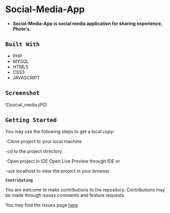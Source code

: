 # Social-Media-App

- __Social-Media-App is social media application for sharing experience, Photo's.__

## `Built With`

- PHP
- MYSQL
- HTML5
- CSS3
- JAVASCRIPT


## `Screenshot`
![]social_media.jPG)


## `Getting Started`

You may use the following steps to get a local copy:

-Clone project to your local machine 

-cd to the project directory 

-Open project in IDE Open Live Preview through IDE or

-use localhost to view the project in your browser

**`Contributing`**

You are welcome to make contributions to the repository. Contributions may be made through issues comments and feature requests.

You may find the issues page [here]( https://github.com/lubienga/Social-Media-App/issues)

